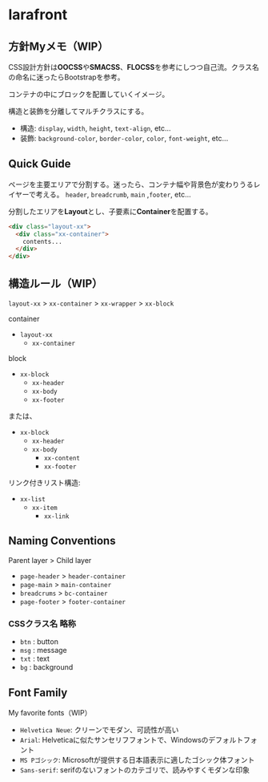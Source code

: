 # larafront

## 方針Myメモ（WIP）

CSS設計方針は**OOCSS**や**SMACSS**、**FLOCSS**を参考にしつつ自己流。クラス名の命名に迷ったらBootstrapを参考。

コンテナの中にブロックを配置していくイメージ。

構造と装飾を分離してマルチクラスにする。

- 構造: `display`, `width`, `height`, `text-align`, etc...
- 装飾: `background-color`, `border-color`, `color`, `font-weight`, etc...

## Quick Guide

ページを主要エリアで分割する。迷ったら、コンテナ幅や背景色が変わりうるレイヤーで考える。
`header`, `breadcrumb`, `main` ,`footer`, etc...

分割したエリアを**Layout**とし、子要素に**Container**を配置する。

```html
<div class="layout-xx">
  <div class="xx-container">
    contents...
  </div>
</div>
```

## 構造ルール（WIP）

`layout-xx` > `xx-container` > `xx-wrapper` > `xx-block`

container

- `layout-xx`
  - `xx-container`

block

- `xx-block`
  - `xx-header`
  - `xx-body`
  - `xx-footer`

または、

- `xx-block`
  - `xx-header`
  - `xx-body`
    - `xx-content`
    - `xx-footer`

リンク付きリスト構造:

- `xx-list`
  - `xx-item`
    - `xx-link`

## Naming Conventions

Parent layer > Child layer

- `page-header` > `header-container`
- `page-main`   > `main-container`
- `breadcrums`  > `bc-container`
- `page-footer` > `footer-container`

### CSSクラス名 略称

- `btn` : button
- `msg` : message
- `txt` : text
- `bg`  : background

## Font Family

My favorite fonts（WIP）

- `Helvetica Neue`: クリーンでモダン、可読性が高い
- `Arial`: Helveticaに似たサンセリフフォントで、Windowsのデフォルトフォント
- `MS Pゴシック`: Microsoftが提供する日本語表示に適したゴシック体フォント
- `Sans-serif`: serifのないフォントのカテゴリで、読みやすくモダンな印象

